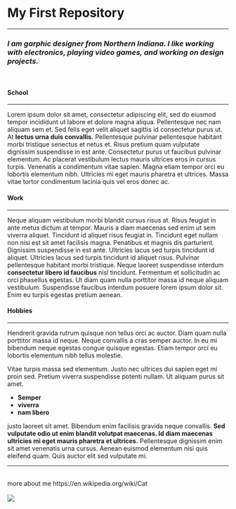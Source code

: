 # My First Repository
***

### *I am garphic designer from Northern Indiana. I like working with electronics, playing video games, and working on design projects.*
</br>

#### School
***
Lorem ipsum dolor sit amet, consectetur adipiscing elit, sed do eiusmod tempor incididunt ut labore et dolore magna aliqua. Pellentesque nec nam aliquam sem et. Sed felis eget velit aliquet sagittis id consectetur purus ut. At **lectus urna duis convallis.** Pellentesque pulvinar pellentesque habitant morbi tristique senectus et netus et. Risus pretium quam vulputate dignissim suspendisse in est ante. Consectetur purus ut faucibus pulvinar elementum. Ac placerat vestibulum lectus mauris ultrices eros in cursus turpis. Venenatis a condimentum vitae sapien. Magna etiam tempor orci eu lobortis elementum nibh. Ultricies mi eget mauris pharetra et ultrices. Massa vitae tortor condimentum lacinia quis vel eros donec ac.

#### Work
***
Neque aliquam vestibulum morbi blandit cursus risus at. Risus feugiat in ante metus dictum at tempor. Mauris a diam maecenas sed enim ut sem viverra aliquet. Tincidunt id aliquet risus feugiat in. Tincidunt eget nullam non nisi est sit amet facilisis magna. Penatibus et magnis dis parturient. Dignissim suspendisse in est ante. Ultricies lacus sed turpis tincidunt id aliquet. Ultricies lacus sed turpis tincidunt id aliquet risus. Pulvinar pellentesque habitant morbi tristique. Neque laoreet suspendisse interdum **consectetur libero id faucibus** nisl tincidunt. Fermentum et sollicitudin ac orci phasellus egestas. Ut diam quam nulla porttitor massa id neque aliquam vestibulum. Suspendisse faucibus interdum posuere lorem ipsum dolor sit. Enim eu turpis egestas pretium aenean.

#### Hobbies
***
Hendrerit gravida rutrum quisque non tellus orci ac auctor. Diam quam nulla porttitor massa id neque. Neque convallis a cras semper auctor. In eu mi bibendum neque egestas congue quisque egestas. Etiam tempor orci eu lobortis elementum nibh tellus molestie. 

Vitae turpis massa sed elementum. Justo nec ultrices dui sapien eget mi proin sed. Pretium viverra suspendisse potenti nullam. Ut aliquam purus sit amet.
</br>
* **Semper** 
* **viverra**
* **nam libero**

justo laoreet sit amet. Bibendum enim facilisis gravida neque convallis. **Sed vulputate odio ut enim blandit volutpat maecenas. Id diam maecenas ultricies mi eget mauris pharetra et ultrices.** Pellentesque dignissim enim sit amet venenatis urna cursus. Aenean euismod elementum nisi quis eleifend quam. Quis auctor elit sed vulputate mi.
***
</br>
more about me
https://en.wikipedia.org/wiki/Cat
</br>
</br>

<img src="https://i.kym-cdn.com/photos/images/original/000/242/592/1c8.jpg">

